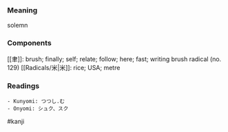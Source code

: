 ### Meaning

solemn

### Components

[[聿]]: brush; finally; self; relate; follow; here; fast; writing brush radical (no. 129) [[Radicals/米|米]]: rice; USA; metre

### Readings

```
- Kunyomi: つつし.む
- Onyomi: シュク、スク
```

#kanji